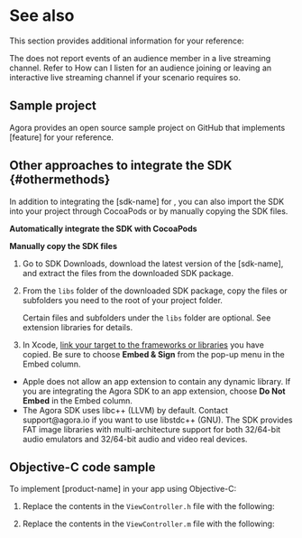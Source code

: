 # See also

This section provides additional information for your reference:

<section id="audience-event" props="live lives">
<title>Listening for audience events</title>
<p>The <ph keyref="sdk-name"></ph> does not report events of an audience member in a live streaming channel. Refer to <xref href="https://docs.agora.io/en/Interactive%20Broadcast/faq/audience_event" scope="external" format="html">How can I listen for an audience joining or leaving an interactive live streaming channel</xref> if your scenario requires so.</p>
</section>

## Sample project

Agora provides an open source sample project <xref keyref="start-sample-project-ios" props="ios"></xref><xref keyref="start-sample-project-mac" props="mac"></xref> on GitHub that implements [feature] for your reference.

## Other approaches to integrate the SDK {#othermethods}

In addition to integrating the [sdk-name] for <ph keyref="recommended-method"></ph>, you can also import the SDK into your project
<ph props="ios">through CocoaPods or </ph>by manually copying the SDK files.

<b props="ios">Automatically integrate the SDK with CocoaPods</b>

<p props="ios" conref="conref/integrate-the-sdk-apple.dita#integrate-the-sdk/cocoapods"></p>

<b>Manually copy the SDK files</b>

1. Go to <xref keyref="downloads">SDK Downloads</ph>, download the latest version of the [sdk-name], and extract the files from the downloaded SDK package.

2. From the `libs` folder of the downloaded SDK package, copy the files or subfolders you need to the root of your project folder.

    <note type="attention">Certain files and subfolders under the <code>libs</code> folder are optional. See <xref href="https://docs.agora.io/en/Voice/faq/reduce_app_size_rtc?platform=iOS#extension_libraries" scope="external" format="html">extension libraries</xref> for details.</note>

3. In Xcode, [link your target to the frameworks or libraries](https://help.apple.com/xcode/mac/current/#/dev51a648b07) you have copied. Be sure to choose **Embed & Sign** from the pop-up menu in the Embed column.

 <note type="attention">
 <ul>
 <li>Apple does not allow an app extension to contain any dynamic library. If you are integrating the Agora SDK to an app extension, choose <b>Do Not Embed</b> in the Embed column.</li>
 <li>The Agora SDK uses libc++ (LLVM) by default. Contact <xref href="mailto:support@agora.io">support@agora.io</xref> if you want to use libstdc++ (GNU). The SDK provides FAT image libraries with multi-architecture support for both 32/64-bit audio emulators and 32/64-bit audio and video real devices.</li>
 </ul>
 </note>

## Objective-C code sample

To implement [product-name] in your app using Objective-C:

1. Replace the contents in the `ViewController.h` file with the following:

 <p conref="conref/get-started-sample-code-apple.dita#get-started-sample-code/oc-1"/>

2. Replace the contents in the `ViewController.m` file with the following:

 <p conref="conref/get-started-sample-code-apple.dita#get-started-sample-code/oc-2"/>

